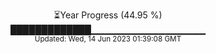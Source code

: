 <p align="center">
⏳Year Progress (44.95 %) <br>
█████████████▁▁▁▁▁▁▁▁▁▁▁▁▁▁▁▁▁ <br>
<sub>Updated: Wed, 14 Jun 2023 01:39:08 GMT</sub>
</p>

